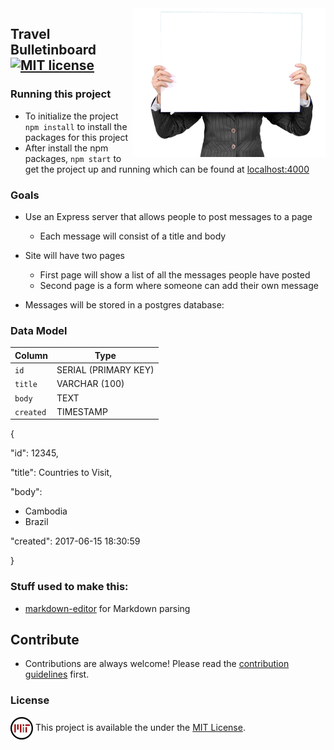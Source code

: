 <img src="assets/css/images/board.png" align="right" />

## Travel Bulletinboard [![MIT license](https://img.shields.io/badge/license-MIT-blue.svg)](https://raw.githubusercontent.com/samirdhebar/travel_bulletinboard_express/master/LICENSE.md)

### Running this project
* To initialize the project `npm install` to install the packages for this project
* After install the npm packages, `npm start` to get the project up and running which can be found at [localhost:4000](localhost:4000)

### Goals

* Use an Express server that allows people to post messages to a page
	* Each message will consist of a title and body

* Site will have two pages
	* First page will show a list of all the messages people have posted
	* Second page is a form where someone can add their own message

* Messages will be stored in a postgres database:

### Data Model
| Column   | Type                 |
|----------|----------------------|
|`id`      | SERIAL (PRIMARY KEY) |
|`title`| VARCHAR (100)   |
|`body`   | TEXT              |
|`created`   | TIMESTAMP              |

{


  "id": 12345,

  "title": Countries to Visit,

  "body":
  * Cambodia
  * Brazil

  "created": 2017-06-15 18:30:59

  }

### Stuff used to make this:

 * [markdown-editor](https://jbt.github.io/markdown-editor/) for Markdown parsing

## Contribute

* Contributions are always welcome!
Please read the [contribution guidelines](Contributing.md) first.

### License
 <img src="assets/css/images/mitLicense.png" align= "center" /> This project is available the under the [MIT License](https://github.com/samirdhebar/travel_bulletinboard_express/blob/master/LICENSE.md).
